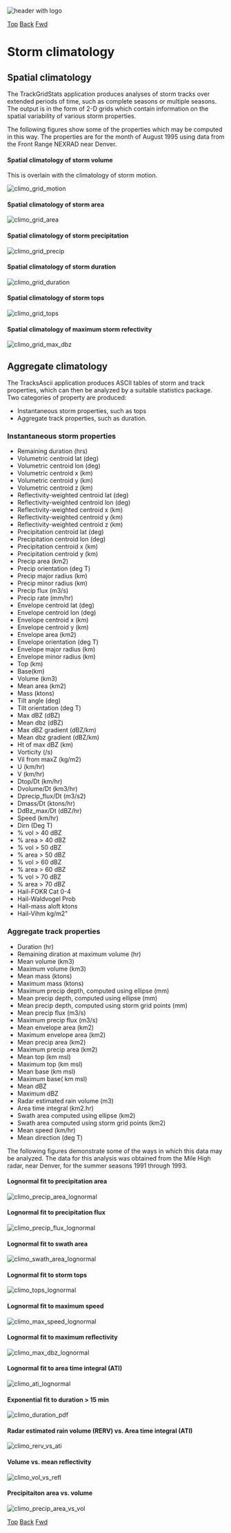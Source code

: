 ![header with logo](../images/titan-header_logo.jpg)

[Top](../../README.md)
[Back](./storm_analysis.md)
[Fwd](./history.md)

# Storm climatology

## Spatial climatology

The TrackGridStats application produces analyses of storm tracks over extended periods of time, such as complete seasons or multiple seasons. The output is in the form of 2-D grids which contain information on the spatial variability of various storm properties. 

The following figures show some of the properties which may be computed in this way. The properties are  for the month of August 1995 using data from the Front Range NEXRAD near Denver.


#### Spatial climatology of storm volume

This is overlain with the climatology of storm motion.

![climo_grid_motion](../images/climo_grid_motion.png)


#### Spatial climatology of storm area

![climo_grid_area](../images/climo_grid_area.png)


#### Spatial climatology of storm precipitation

![climo_grid_precip](../images/climo_grid_precip.png)


#### Spatial climatology of storm duration

![climo_grid_duration](../images/climo_grid_duration.png)


#### Spatial climatology of storm tops

![climo_grid_tops](../images/climo_grid_tops.png)


#### Spatial climatology of maximum storm refectivity

![climo_grid_max_dbz](../images/climo_grid_max_dbz.png)


## Aggregate climatology

The TracksAscii application produces ASCII tables of storm and track properties, which can then be analyzed by a suitable statistics package. Two categories of property are produced:

 - Instantaneous storm properties, such as tops
 - Aggregate track properties, such as duration.

### Instantaneous storm properties

 - Remaining duration (hrs)
 - Volumetric centroid lat (deg)
 - Volumetric centroid lon (deg)
 - Volumetric centroid x (km)
 - Volumetric centroid y (km)
 - Volumetric centroid z (km)
 - Reflectivity-weighted centroid lat (deg)
 - Reflectivity-weighted centroid lon (deg)
 - Reflectivity-weighted centroid x (km)
 - Reflectivity-weighted centroid y (km)
 - Reflectivity-weighted centroid z (km)
 - Precipitation centroid lat (deg)
 - Precipitation centroid lon (deg)
 - Precipitation centroid x (km)
 - Precipitation centroid y (km)
 - Precip area (km2)
 - Precip orientation (deg T)
 - Precip major radius (km)
 - Precip minor radius (km)
 - Precip flux (m3/s)
 - Precip rate (mm/hr)
 - Envelope centroid lat (deg)
 - Envelope centroid lon (deg)
 - Envelope centroid x (km)
 - Envelope centroid y (km)
 - Envelope area (km2)
 - Envelope orientation (deg T)
 - Envelope major radius (km)
 - Envelope minor radius (km)
 - Top (km)
 - Base(km)
 - Volume (km3)
 - Mean area (km2)
 - Mass (ktons)
 - Tilt angle (deg)
 - Tilt orientation (deg T)
 - Max dBZ (dBZ)
 - Mean dbz (dBZ)
 - Max dBZ gradient (dBZ/km)
 - Mean dbz gradient (dBZ/km)
 - Ht of max dBZ (km)
 - Vorticity (/s)
 - Vil from maxZ (kg/m2)
 - U (km/hr)
 - V (km/hr)
 - Dtop/Dt (km/hr)
 - Dvolume/Dt (km3/hr)
 - Dprecip_flux/Dt (m3/s2)
 - Dmass/Dt (ktons/hr)
 - DdBz_max/Dt (dBZ/hr)
 - Speed (km/hr)
 - Dirn (Deg T)
 - % vol > 40 dBZ
 - % area > 40 dBZ
 - % vol > 50 dBZ
 - % area > 50 dBZ
 - % vol > 60 dBZ
 - % area > 60 dBZ
 - % vol > 70 dBZ
 - % area > 70 dBZ
 - Hail-FOKR Cat 0-4
 - Hail-Waldvogel Prob
 - Hail-mass aloft ktons
 - Hail-Vihm kg/m2"

### Aggregate track properties

 - Duration (hr)
 - Remaining diration at maximum volume (hr)
 - Mean volume (km3)
 - Maximum volume (km3)
 - Mean mass (ktons)
 - Maximum mass (ktons)
 - Maximum precip depth, computed using ellipse (mm)
 - Mean precip depth, computed using ellipse (mm)
 - Mean precip depth, computed using storm grid points (mm)
 - Mean precip flux (m3/s)
 - Maximum precip flux (m3/s)
 - Mean envelope area (km2)
 - Maximum envelope area (km2)
 - Mean precip area (km2)
 - Maximum precip area (km2)
 - Mean top (km msl)
 - Maximum top (km msl)
 - Mean base (km msl)
 - Maximum base( km msl)
 - Mean dBZ
 - Maximum dBZ
 - Radar estimated rain volume (m3)
 - Area time integral (km2.hr)
 - Swath area computed using ellipse (km2)
 - Swath area computed using storm grid points (km2)
 - Mean speed (km/hr)
 - Mean direction (deg T)

The following figures demonstrate some of the ways in which this data may be analyzed. The data for this analysis was obtained from the Mile High radar, near Denver, for the summer seasons 1991 through 1993.

#### Lognormal fit to precipitation area

![climo_precip_area_lognormal](../images/climo_precip_area_lognormal.png)


#### Lognormal fit to precipitation flux

![climo_precip_flux_lognormal](../images/climo_precip_flux_lognormal.png)


#### Lognormal fit to swath area

![climo_swath_area_lognormal](../images/climo_swath_area_lognormal.png)


#### Lognormal fit to storm tops

![climo_tops_lognormal](../images/climo_tops_lognormal.png)


#### Lognormal fit to maximum speed

![climo_max_speed_lognormal](../images/climo_max_speed_lognormal.png)


#### Lognormal fit to maximum reflectivity

![climo_max_dbz_lognormal](../images/climo_max_dbz_lognormal.png)


#### Lognormal fit to area time integral (ATI)

![climo_ati_lognormal](../images/climo_ati_lognormal.png)


#### Exponential fit to duration > 15 min

![climo_duration_pdf](../images/climo_duration_pdf.png)


#### Radar estimated rain volume (RERV) vs. Area time integral (ATI)

![climo_rerv_vs_ati](../images/climo_rerv_vs_ati.png)


#### Volume vs. mean reflectivity

![climo_vol_vs_refl](../images/climo_vol_vs_refl.png)


#### Precipitaiton area vs. volume

![climo_precip_area_vs_vol](../images/climo_precip_area_vs_vol.png)


[Top](../../README.md)
[Back](./storm_analysis.md)
[Fwd](./history.md)

